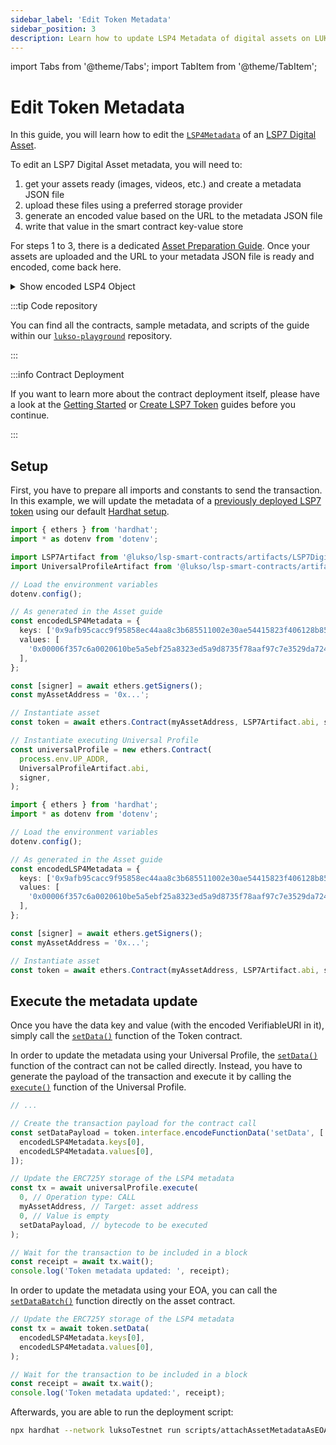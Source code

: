 ```yaml
---
sidebar_label: 'Edit Token Metadata'
sidebar_position: 3
description: Learn how to update LSP4 Metadata of digital assets on LUKSO.
---
```


import Tabs from '@theme/Tabs';
import TabItem from '@theme/TabItem';

# Edit Token Metadata

In this guide, you will learn how to edit the [`LSP4Metadata`](../../standards/tokens/LSP4-Digital-Asset-Metadata.md) of an [LSP7 Digital Asset](../../standards/tokens/LSP7-Digital-Asset.md).

To edit an LSP7 Digital Asset metadata, you will need to:

1. get your assets ready (images, videos, etc.) and create a metadata JSON file
2. upload these files using a preferred storage provider
3. generate an encoded value based on the URL to the metadata JSON file
4. write that value in the smart contract key-value store

For steps 1 to 3, there is a dedicated [Asset Preparation Guide](../assets/metadata-preparation.md). Once your assets are uploaded and the URL to your metadata JSON file is ready and encoded, come back here.

<details>
    <summary>Show encoded LSP4 Object</summary>

<!-- prettier-ignore-start -->

```js
const encodedLSP4Metadata = {
  keys: ['0x9afb95cacc9f95858ec44aa8c3b685511002e30ae54415823f406128b85b238e'],
  values: [
    '0x00006f357c6a0020610be5a5ebf25a8323ed5a9d8735f78aaf97c7e3529da7249f17e1b4129636f3697066733a2f2f516d5154716865424c5a466e5155787535524473387441394a746b78665a714d42636d47643973756b587877526d',
  ],
};
```

<!-- prettier-ignore-end -->

</details>

:::tip Code repository

You can find all the contracts, sample metadata, and scripts of the guide within our [`lukso-playground`](https://github.com/lukso-network/lukso-playground/tree/main/smart-contracts-hardhat) repository.

:::

:::info Contract Deployment

If you want to learn more about the contract deployment itself, please have a look at the [Getting Started](./getting-started.md) or [Create LSP7 Token](./create-lsp7-token.md) guides before you continue.

:::

## Setup

First, you have to prepare all imports and constants to send the transaction. In this example, we will update the metadata of a [previously deployed LSP7 token](../smart-contract-developers/create-lsp7-token.md) using our default [Hardhat setup](../smart-contract-developers/getting-started.md).

<Tabs groupId="deployment">
  <TabItem value="up" label="Update metadata with a Universal Profile">

```ts title="scripts/attachAssetMetadataAsUP.ts"
import { ethers } from 'hardhat';
import * as dotenv from 'dotenv';

import LSP7Artifact from '@lukso/lsp-smart-contracts/artifacts/LSP7DigitalAsset.json';
import UniversalProfileArtifact from '@lukso/lsp-smart-contracts/artifacts/LSP0ERC725Account.json';

// Load the environment variables
dotenv.config();

// As generated in the Asset guide
const encodedLSP4Metadata = {
  keys: ['0x9afb95cacc9f95858ec44aa8c3b685511002e30ae54415823f406128b85b238e'],
  values: [
    '0x00006f357c6a0020610be5a5ebf25a8323ed5a9d8735f78aaf97c7e3529da7249f17e1b4129636f3697066733a2f2f516d5154716865424c5a466e5155787535524473387441394a746b78665a714d42636d47643973756b587877526d',
  ],
};

const [signer] = await ethers.getSigners();
const myAssetAddress = '0x...';

// Instantiate asset
const token = await ethers.Contract(myAssetAddress, LSP7Artifact.abi, signer);

// Instantiate executing Universal Profile
const universalProfile = new ethers.Contract(
  process.env.UP_ADDR,
  UniversalProfileArtifact.abi,
  signer,
);
```

  </TabItem>

  <TabItem value="eoa" label="Update metadata with an EOA">

```ts title="scripts/attachAssetMetadataAsEOA.ts"
import { ethers } from 'hardhat';
import * as dotenv from 'dotenv';

// Load the environment variables
dotenv.config();

// As generated in the Asset guide
const encodedLSP4Metadata = {
  keys: ['0x9afb95cacc9f95858ec44aa8c3b685511002e30ae54415823f406128b85b238e'],
  values: [
    '0x00006f357c6a0020610be5a5ebf25a8323ed5a9d8735f78aaf97c7e3529da7249f17e1b4129636f3697066733a2f2f516d5154716865424c5a466e5155787535524473387441394a746b78665a714d42636d47643973756b587877526d',
  ],
};

const [signer] = await ethers.getSigners();
const myAssetAddress = '0x...';

// Instantiate asset
const token = await ethers.Contract(myAssetAddress, LSP7Artifact.abi, signer);
```

  </TabItem>

</Tabs>

## Execute the metadata update

Once you have the data key and value (with the encoded VerifiableURI in it), simply call the [`setData()`](../../contracts/contracts/ERC725/ERC725.md#setdata) function of the Token contract.

<Tabs groupId="deployment">
  <TabItem value="up" label="Update metadata with a Universal Profile">

In order to update the metadata using your Universal Profile, the [`setData()`](../../contracts/contracts/ERC725/ERC725.md#setdata) function of the contract can not be called directly. Instead, you have to generate the payload of the transaction and execute it by calling the [`execute()`](../../contracts/contracts/ERC725/ERC725.md#execute) function of the Universal Profile.

```ts title="scripts/attachAssetMetadataAsUP.ts"
// ...

// Create the transaction payload for the contract call
const setDataPayload = token.interface.encodeFunctionData('setData', [
  encodedLSP4Metadata.keys[0],
  encodedLSP4Metadata.values[0],
]);

// Update the ERC725Y storage of the LSP4 metadata
const tx = await universalProfile.execute(
  0, // Operation type: CALL
  myAssetAddress, // Target: asset address
  0, // Value is empty
  setDataPayload, // bytecode to be executed
);

// Wait for the transaction to be included in a block
const receipt = await tx.wait();
console.log('Token metadata updated: ', receipt);
```

  </TabItem>

  <TabItem value="eoa" label="Update metadata with an EOA">

In order to update the metadata using your EOA, you can call the [`setDataBatch()`](../../contracts/contracts/ERC725/ERC725.md#setdatabatch) function directly on the asset contract.

```ts title="scripts/attachAssetMetadataAsEOA.ts"
// Update the ERC725Y storage of the LSP4 metadata
const tx = await token.setData(
  encodedLSP4Metadata.keys[0],
  encodedLSP4Metadata.values[0],
);

// Wait for the transaction to be included in a block
const receipt = await tx.wait();
console.log('Token metadata updated:', receipt);
```

Afterwards, you are able to run the deployment script:

```bash
npx hardhat --network luksoTestnet run scripts/attachAssetMetadataAsEOA.ts
```

  </TabItem>

</Tabs>
